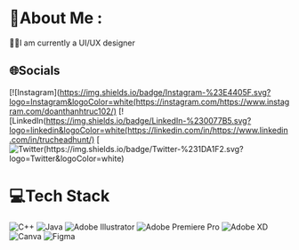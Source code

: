# 💫About Me :
👩‍💻I am currently a UI/UX designer

## 🌐Socials
[![Instagram](https://img.shields.io/badge/Instagram-%23E4405F.svg?logo=Instagram&logoColor=white(https://instagram.com/https://www.instagram.com/doanthanhtruc102/) [![LinkedIn(https://img.shields.io/badge/LinkedIn-%230077B5.svg?logo=linkedin&logoColor=white(https://linkedin.com/in/https://www.linkedin.com/in/trucheadhunt/) [![Twitter(https://img.shields.io/badge/Twitter-%231DA1F2.svg?logo=Twitter&logoColor=white)](https://twitter.com/https://twitter.com/dthanhtruc102) 

# 💻Tech Stack
![C++](https://img.shields.io/badge/c++-%2300599C.svg?style=plastic&logo=c%2B%2B&logoColor=white) ![Java](https://img.shields.io/badge/java-%23ED8B00.svg?style=plastic&logo=java&logoColor=white) ![Adobe Illustrator](https://img.shields.io/badge/adobeillustrator-%23FF9A00.svg?style=plastic&logo=adobeillustrator&logoColor=white) ![Adobe Premiere Pro](https://img.shields.io/badge/Adobe%20Premiere%20Pro-9999FF.svg?style=plastic&logo=Adobe%20Premiere%20Pro&logoColor=white) ![Adobe XD](https://img.shields.io/badge/Adobe%20XD-470137?style=plastic&logo=Adobe%20XD&logoColor=#FF61F6) ![Canva](https://img.shields.io/badge/Canva-%2300C4CC.svg?style=plastic&logo=Canva&logoColor=white) 	![Figma](https://img.shields.io/badge/figma-%23F24E1E.svg?style=plastic&logo=figma&logoColor=white)
